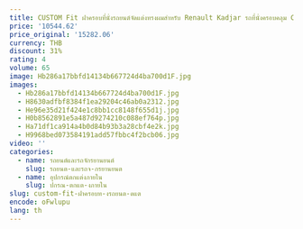 ```yaml
---
title: CUSTOM Fit ฝาครอบที่นั่งรถยนต์จัดแต่งทรงผมสําหรับ Renault Kadjar รถที่นั่งครอบคลุม Cowhide และ PVC หนังอุปกรณ์เสริมชุดรองรับอัตโนมัติ
price: '10544.62'
price_original: '15282.06'
currency: THB
discount: 31%
rating: 4
volume: 65
image: Hb286a17bbfd14134b667724d4ba700d1F.jpg
images:
  - Hb286a17bbfd14134b667724d4ba700d1F.jpg
  - H8630adfbf8384f1ea29204c46ab0a2312.jpg
  - He96e35d21f424e1c8bb1cc8148f655d1j.jpg
  - H0b8562891e5a487d9274210c088ef764p.jpg
  - Ha71df1ca914a4b0d84b93b3a28cbf4e2k.jpg
  - H9968bed073584191add57fbbc4f2bcb06.jpg
video: ''
categories:
  - name: รถยนต์และรถจักรยานยนต์
    slug: รถยนต-และรถจ-กรยานยนต
  - name: อุปกรณ์ตกแต่งภายใน
    slug: ปกรณ-ตกแต-งภายใน
slug: custom-fit-ฝาครอบท-งรถยนต-ดแต
encode: oFwlupu
lang: th
---
```

  